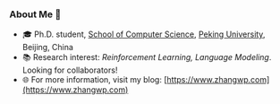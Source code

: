 ### About Me 🙌 

- 🎓 Ph.D. student, [School of Computer Science](https://cs.pku.edu.cn/), [Peking University](https://www.pku.edu.cn/), Beijing, China
- 📚 Research interest: *Reinforcement Learning, Language Modeling*. Looking for collaborators!
- 🌐 For more information, visit my blog: [https://www.zhangwp.com](https://www.zhangwp.com)
